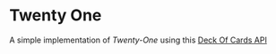 # Twenty One

A simple implementation of *Twenty-One* using this [Deck Of Cards API](https://deckofcardsapi.com/)
